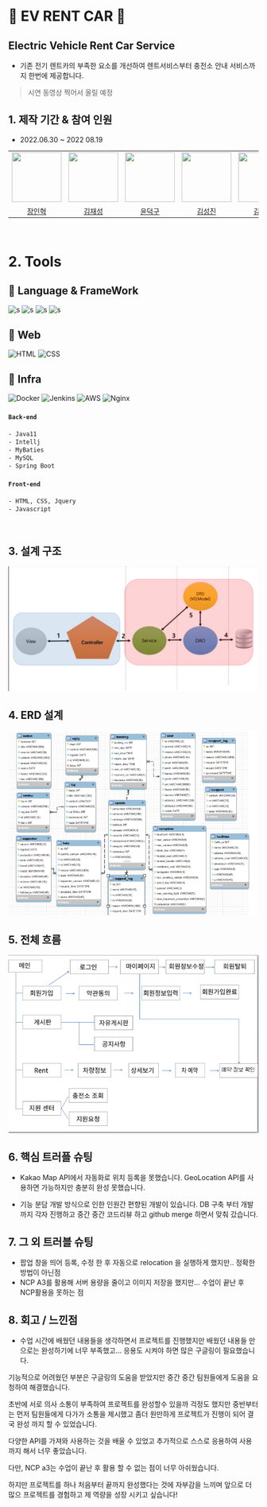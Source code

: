 # 🚗 EV RENT CAR 🚗

## Electric Vehicle Rent Car Service

- 기존 전기 렌트카의 부족한 요소를 개선하여 렌트서비스부터 충전소 안내 서비스까지 한번에 제공합니다.

> 시연 동영상 찍어서 올릴 예정

## 1. 제작 기간 & 참여 인원

- 2022.06.30 ~ 2022 08.19
<table>
<tr>
<td><img src="https://avatars.githubusercontent.com/u/103403608?v=4" style="width:100px; height:100px;"></td>
<td><img src="https://avatars.githubusercontent.com/u/103403548?v=4" style="width:100px; height:100px;"></td>
<td><img src="https://avatars.githubusercontent.com/u/103403564?v=4" style="width:100px; height:100px;"></td>

<td><img src="https://avatars.githubusercontent.com/u/65659478?v=4" style="width:100px; height:100px;"></td>
<td><img src="https://avatars.githubusercontent.com/u/103404275?v=4" style="width:100px; height:100px;"></td>
<td><img src="https://avatars.githubusercontent.com/u/105375124?v=4" style="width:100px; height:100px;"></td>
</tr>
<tr>
<td style="text-align: center;"><a href="https://github.com/In-HyeokJang">장인혁</a></td>
<td style="text-align: center;"><a href="https://github.com/KIM-JS-95">김재성</a></td>
<td style="text-align: center;"><a href="https://github.com/mryoon1020">윤덕구</a></td>

<td style="text-align: center;"><a href="https://github.com/KSJ0413">김성진</a></td>
<td style="text-align: center;"><a href="https://github.com/ownage02">김정우</a></td>
<td style="text-align: center;"><a href="https://github.com/yuseons">서유선</a></td>
</tr>
</table>
  <br>

# 2. Tools

## 🍃 Language & FrameWork

![s](https://img.shields.io/badge/Java-ED8B00?style=for-the-badge&logo=java&logoColor=white)
![s](https://img.shields.io/badge/SPRINGBOOT-6DB33F?style=for-the-badge&logo=SPRINGBOOT&logoColor=white)
![s](https://img.shields.io/badge/JavaScript-F7DF1E?style=for-the-badge&logo=JavaScript&logoColor=white)
![s](https://img.shields.io/badge/Mysql-4479A1?style=for-the-badge&logo=Mysql&logoColor=white)

## 🍃 Web

![HTML](https://img.shields.io/badge/HTML-E34F26.svg?style=for-the-badge&logo=HTML5&logoColor=white)
![CSS](https://img.shields.io/badge/CSS-1572B6.svg?style=for-the-badge&logo=CSS3&logoColor=white)

## 🍃 Infra

![Docker](https://img.shields.io/badge/docker-2496ED.svg?style=for-the-badge&logo=docker&logoColor=white)
![Jenkins](https://img.shields.io/badge/jenkins-D24939.svg?style=for-the-badge&logo=jenkins&logoColor=white)
![AWS](https://img.shields.io/badge/NAVER-03C75A.svg?style=for-the-badge&logo=Naver&logoColor=white)
![Nginx](https://img.shields.io/badge/NginX-009639.svg?style=for-the-badge&logo=NginX&logoColor=white)

#### `Back-end`

    - Java11
    - Intellj
    - MyBaties
    - MySQL
    - Spring Boot

#### `Front-end`

    - HTML, CSS, Jquery
    - Javascript

<br>

## 3. 설계 구조

![설계 구조](2022-08-24-22-19-08.png)

## 4. ERD 설계

![ERD 설계](2022-08-24-22-32-03.png)

## 5. 전체 흐름

![전체 흐름](2022-08-24-23-15-15.png)

## 6. 핵심 트러플 슈팅

- Kakao Map API에서 자동화로 위치 등록을 못했습니다. GeoLocation API를 사용하면 가능하지만 충분히 완성 못했습니다.

- 기능 분담 개발 방식으로 인한 인원간 편향된 개발이 있습니다.
  DB 구축 부터 개발 까지 각자 진행하고 중간 중간 코드리뷰 하고 github merge 하면서 맞춰 갔습니다.

## 7. 그 외 트러블 슈팅

- 팝업 창을 띄어 등록, 수정 한 후 자동으로 relocation 을 실행하게 했지만.. 정확한 방법이 아닌점
- NCP A3를 활용해 서버 용량을 줄이고 이미지 저장을 했지만... 수업이 끝난 후 NCP활용을 못하는 점

## 8. 회고 / 느낀점

- 수업 시간에 배웠던 내용들을 생각하면서 프로젝트를 진행했지만 배웠던 내용들 만으로는 완성하기에 너무 부족했고... 응용도 시켜야 하면 많은 구글링이 필요했습니다.

기능적으로 어려웠던 부분은 구글링의 도움을 받았지만 중간 중간 팀원들에게 도움을 요청하여 해결했습니다.

초반에 서로 의사 소통이 부족하여 프로젝트를 완성할수 있을까 걱정도 했지만 중반부터는 먼저 팀원들에게 다가가 소통을 제시했고 좀더 원만하게 프로젝트가 진행이 되어 결국 완성 까지 할 수 있었습니다.

다양한 API를 가져와 사용하는 것을 배울 수 있었고 추가적으로 스스로 응용하여 사용 까지 해서 너무 좋았습니다.

다만, NCP a3는 수업이 끝난 후 활용 할 수 없는 점이 너무 아쉬웠습니다.

하지만 프로젝트를 하나 처음부터 끝까지 완성했다는 것에 자부감을 느끼며 앞으로 더 많으 프로젝트를 경험하고 제 역량을 성장 시키고 싶습니다!
